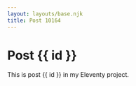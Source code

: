 ```yaml
---
layout: layouts/base.njk
title: Post 10164
---
```


# Post {{ id }}

This is post {{ id }} in my Eleventy project.
